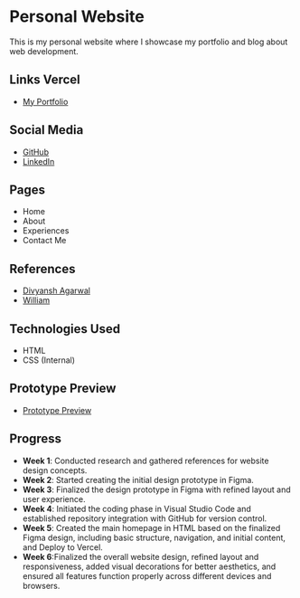 # Personal Website
This is my personal website where I showcase my portfolio and blog about web development.

## Links Vercel
- [My Portfolio](https://taqwarmdn.vercel.app/)

## Social Media
- [GitHub](https://github.com/Taqwa21)
- [LinkedIn](https://www.linkedin.com/in/taqwa-amni-ramadhan-2158a4262/)

## Pages
- Home
- About
- Experiences
- Contact Me

## References
- [Divyansh Agarwal](https://divyanshagarwal.com/?ref=onepagelove)
- [William](https://williambout.me/)

## Technologies Used
- HTML
- CSS (Internal)

## Prototype Preview
- [Prototype Preview](https://www.figma.com/proto/fWa3JGk7czd4UP135KfhAz/Taqwa-Design?node-id=745-174&t=0nzDaGSv0WhrSUgP-1)

## Progress
- **Week 1**: Conducted research and gathered references for website design concepts.  
- **Week 2**: Started creating the initial design prototype in Figma.  
- **Week 3**: Finalized the design prototype in Figma with refined layout and user experience.  
- **Week 4**: Initiated the coding phase in Visual Studio Code and established repository integration with GitHub for version control.
- **Week 5**: Created the main homepage in HTML based on the finalized Figma design, including basic structure, navigation, and initial content, and Deploy to Vercel.
- **Week 6**:Finalized the overall website design, refined layout and responsiveness, added visual decorations for better aesthetics, and ensured all features function properly across different devices and browsers.